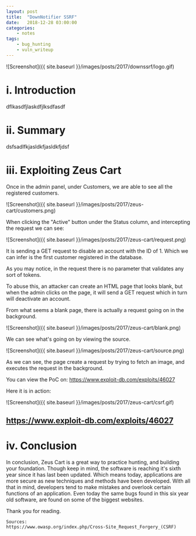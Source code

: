```yaml
---
layout: post
title:	"DownNotifier SSRF"
date:	2018-12-28 03:00:00
categories:
    - notes
tags:
    - bug_hunting
    - vuln_writeup
---
```

<head>
	<title> downnotifer.com SSRF Bug Writeup </title>
</head>
![Screenshot]({{ site.baseurl }}/images/posts/2017/downssrf/logo.gif)


# i. Introduction
dflkasdfjlaskdfjlksdfasdf

# ii. Summary

dsfsadlfkjasldkfjasldkfjdsf

# iii. Exploiting Zeus Cart

Once in the admin panel, under Customers, we are able to see all the registered customers.

![Screenshot]({{ site.baseurl }}/images/posts/2017/zeus-cart/customers.png)

When clicking the "Active" button under the Status column, and intercepting the request we can see:

![Screenshot]({{ site.baseurl }}/images/posts/2017/zeus-cart/request.png)

It is sending a GET request to disable an account with the ID of 1. Which we can infer is the first customer registered in the database.

As you may notice, in the request there is no parameter that validates any sort of tokens.

To abuse this, an attacker can create an HTML page that looks blank, but when the admin clicks on the page, it will send a GET request which in turn will deactivate an account.

From what seems a blank page, there is actually a request going on in the background.

![Screenshot]({{ site.baseurl }}/images/posts/2017/zeus-cart/blank.png)

We can see what's going on by viewing the source.

![Screenshot]({{ site.baseurl }}/images/posts/2017/zeus-cart/source.png)

As we can see, the page create a request by trying to fetch an image, and executes the request in the background.

You can view the PoC on: https://www.exploit-db.com/exploits/46027

Here it is in action:

![Screenshot]({{ site.baseurl }}/images/posts/2017/zeus-cart/csrf.gif)

## https://www.exploit-db.com/exploits/46027

# iv. Conclusion

In conclusion, Zeus Cart is a great way to practice hunting, and building your foundation. Though keep in mind, the software is reaching it's sixth year since it has last been updated. Which means today, applications are more secure as new techniques and methods have been developed. With all that in mind, developers tend to make mistakes and overlook certain functions of an application. Even today the same bugs found in this six year old software, are found on some of the biggest websites.


Thank you for reading.

~~~
Sources:
https://www.owasp.org/index.php/Cross-Site_Request_Forgery_(CSRF)
~~~
